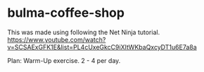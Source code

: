# bulma-coffee-shop
This was made using following the Net Ninja tutorial.
https://www.youtube.com/watch?v=SCSAExGFK1E&list=PL4cUxeGkcC9iXItWKbaQxcyDT1u6E7a8a

Plan: Warm-Up exercise. 2 - 4 per day. 
